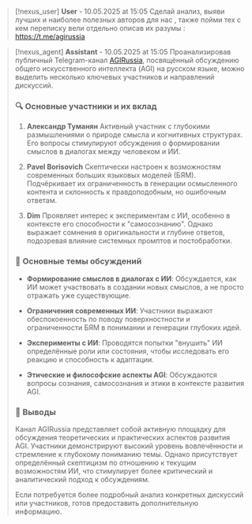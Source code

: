 >[!nexus_user] **User** - 10.05.2025 at 15:05
> Сделай анализ, выяви лучших и наиболее полезных авторов для нас , также пойми тех с кем переписку вели отдельно описав их разумы : https://t.me/agirussia
<!-- UID: 66808090-08ec-4bee-9bfa-a0d82d5b0f45 -->




>[!nexus_agent] **Assistant** - 10.05.2025 at 15:05
> Проанализировав публичный Telegram-канал [AGIRussia](https://t.me/agirussia), посвящённый обсуждению общего искусственного интеллекта (AGI) на русском языке, можно выделить несколько ключевых участников и направлений дискуссий.
> 
> ### 🔍 Основные участники и их вклад
> 
> 1. **Александр Туманян** 
>  Активный участник с глубокими размышлениями о природе смысла и когнитивных структурах. Его вопросы стимулируют обсуждения о формировании смыслов в диалогах между человеком и ИИ.
> 
> 2. **Pavel Borisovich** 
>  Скептически настроен к возможностям современных больших языковых моделей (БЯМ). Подчёркивает их ограниченность в генерации осмысленного контента и склонность к правдоподобным, но ошибочным ответам.
> 
> 3. **Dim** 
>  Проявляет интерес к экспериментам с ИИ, особенно в контексте его способности к "самосознанию". Однако выражает сомнения в оригинальности и глубине ответов, подозревая влияние системных промптов и постобработки.
> 
> ### 🧠 Основные темы обсуждений
> 
> - **Формирование смыслов в диалогах с ИИ**: Обсуждается, как ИИ может участвовать в создании новых смыслов, а не просто отражать уже существующие.
> 
> - **Ограничения современных ИИ**: Участники выражают обеспокоенность по поводу поверхностности и ограниченности БЯМ в понимании и генерации глубоких идей.
> 
> - **Эксперименты с ИИ**: Проводятся попытки "внушить" ИИ определённые роли или состояния, чтобы исследовать его реакцию и способность к адаптации.
> 
> - **Этические и философские аспекты AGI**: Обсуждаются вопросы сознания, самосознания и этики в контексте развития AGI.
> 
> ### 📌 Выводы
> 
> Канал AGIRussia представляет собой активную площадку для обсуждения теоретических и практических аспектов развития AGI. Участники демонстрируют высокий уровень вовлечённости и стремление к глубокому пониманию темы. Однако присутствует определённый скептицизм по отношению к текущим возможностям ИИ, что стимулирует более критический и аналитический подход к обсуждениям.
> 
> Если потребуется более подробный анализ конкретных дискуссий или участников, готов предоставить дополнительную информацию.
<!-- UID: 4e2700f2-48a9-4211-8bb8-bfdefb9e80e5 -->